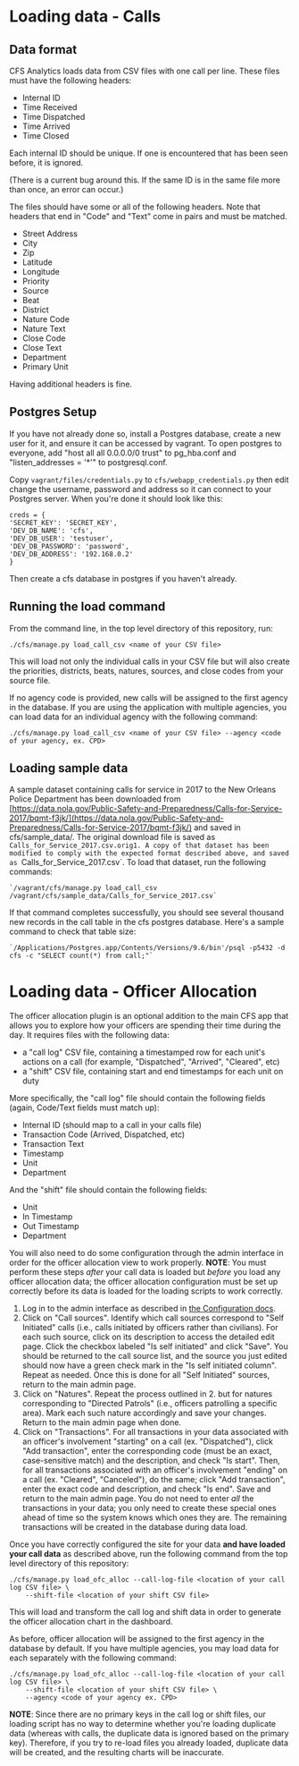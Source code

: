 # Loading data - Calls

## Data format

CFS Analytics loads data from CSV files with one call per line. These files
must have the following headers:

- Internal ID
- Time Received
- Time Dispatched
- Time Arrived
- Time Closed

Each internal ID should be unique. If one is encountered that has been seen
before, it is ignored.

(There is a current bug around this. If the same ID is in the same file more
than once, an error can occur.)

The files should have some or all of the following headers. Note that headers
that end in "Code" and "Text" come in pairs and must be matched.

- Street Address
- City
- Zip
- Latitude
- Longitude
- Priority
- Source
- Beat
- District
- Nature Code
- Nature Text
- Close Code
- Close Text
- Department
- Primary Unit

Having additional headers is fine.

## Postgres Setup

If you have not already done so, install a Postgres database, create a new user for it, and ensure it can be accessed by vagrant. To open postgres to everyone, add "host all all 0.0.0.0/0 trust" to pg_hba.conf and "listen_addresses = '*'" to postgresql.conf.

Copy `vagrant/files/credentials.py` to `cfs/webapp_credentials.py` then edit change the username, password and address so it can connect to your Postgres server. When you're done it should look like this:

    creds = {
    'SECRET_KEY': 'SECRET_KEY',
    'DEV_DB_NAME': 'cfs',
    'DEV_DB_USER': 'testuser',
    'DEV_DB_PASSWORD': 'password',
    'DEV_DB_ADDRESS': '192.168.0.2'
    }

Then create a cfs database in postgres if you haven't already.


## Running the load command

From the command line, in the top level directory of this repository, run:

    ./cfs/manage.py load_call_csv <name of your CSV file>

This will load not only the individual calls in your CSV file but will also
create the priorities, districts, beats, natures, sources, and close codes from your source
file.

If no agency code is provided, new calls will be assigned to the first agency in the database.
If you are using the application with multiple agencies, you can load data for an individual agency with the
following command:

    ./cfs/manage.py load_call_csv <name of your CSV file> --agency <code of your agency, ex. CPD>

## Loading sample data

A sample dataset containing calls for service in 2017 to the New Orleans Police Department has been downloaded from [https://data.nola.gov/Public-Safety-and-Preparedness/Calls-for-Service-2017/bqmt-f3jk/](https://data.nola.gov/Public-Safety-and-Preparedness/Calls-for-Service-2017/bqmt-f3jk/) and saved in cfs/sample_data/. The original download file is saved as `Calls_for_Service_2017.csv.orig1. A copy of that dataset has been modified to comply with the expected format described above, and saved as `Calls_for_Service_2017.csv`. To load that dataset, run the following commands:

    `/vagrant/cfs/manage.py load_call_csv /vagrant/cfs/sample_data/Calls_for_Service_2017.csv`

If that command completes successfully, you should see several thousand new records in the call table in the cfs postgres database. Here's a sample command to check that table size:

    `/Applications/Postgres.app/Contents/Versions/9.6/bin'/psql -p5432 -d cfs -c "SELECT count(*) from call;"`


# Loading data - Officer Allocation

The officer allocation plugin is an optional addition to the main CFS app that allows you to explore
how your officers are spending their time during the day.  It requires files with the following data:

 - a "call log" CSV file, containing a timestamped row for each unit's actions on a call (for example, "Dispatched", "Arrived", "Cleared", etc)
 - a "shift" CSV file, containing start and end timestamps for each unit on duty

More specifically, the "call log" file should contain the following fields (again, Code/Text fields must match up):

 - Internal ID (should map to a call in your calls file)
 - Transaction Code (Arrived, Dispatched, etc)
 - Transaction Text
 - Timestamp
 - Unit
 - Department

And the "shift" file should contain the following fields:

 - Unit
 - In Timestamp
 - Out Timestamp
 - Department

You will also need to do some configuration through the admin interface in order for the officer allocation view to work properly.  **NOTE**: You must perform these steps _after_ your call data is loaded but _before_ you load any officer allocation data; the officer allocation configuration must be set up correctly before its data is loaded for the loading scripts to work correctly.

1. Log in to the admin interface as described in [the Configuration docs](config.md).
2. Click on "Call sources".  Identify which call sources correspond to "Self Initiated" calls (i.e., calls initiated by officers rather than civilians).  For each such source, click on its description to access the detailed edit page.  Click the checkbox labeled "Is self initiated" and click "Save".  You should be returned to the call source list, and the source you just edited should now have a green check mark in the "Is self initiated column".  Repeat as needed.  Once this is done for all "Self Initiated" sources, return to the main admin page.
3. Click on "Natures".  Repeat the process outlined in 2. but for natures corresponding to "Directed Patrols" (i.e., officers patrolling a specific area).  Mark each such nature accordingly and save your changes.  Return to the main admin page when done.
4. Click on "Transactions".  For all transactions in your data associated with an officer's involvement "starting" on a call (ex. "Dispatched"), click "Add transaction", enter the corresponding code (must be an exact, case-sensitive match) and the description, and check "Is start".  Then, for all transactions associated with an officer's involvement "ending" on a call (ex. "Cleared", "Canceled"), do the same; click "Add transaction", enter the exact code and description, and check "Is end".  Save and return to the main admin page.  You do not need to enter _all_ the transactions in your data; you only need to create these special ones ahead of time so the system knows which ones they are.  The remaining transactions will be created in the database during data load.

Once you have correctly configured the site for your data **and have loaded your call data** as described above, run the following command from the top level directory of this repository:

    ./cfs/manage.py load_ofc_alloc --call-log-file <location of your call log CSV file> \
        --shift-file <location of your shift CSV file>

This will load and transform the call log and shift data in order to generate the officer allocation chart in
the dashboard.

As before, officer allocation will be assigned to the first agency in the database by default.  If you have multiple agencies,
you may load data for each separately with the following command:

    ./cfs/manage.py load_ofc_alloc --call-log-file <location of your call log CSV file> \
        --shift-file <location of your shift CSV file> \
        --agency <code of your agency ex. CPD>

**NOTE**: Since there are no primary keys in the call log or shift files, our loading script has no way to determine whether you're loading duplicate data (whereas with calls, the duplicate data is ignored based on the primary key).  Therefore, if you try to re-load files you already loaded, duplicate data will be created, and the resulting charts will be inaccurate.
